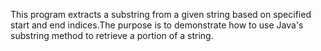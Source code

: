 This program extracts a substring from a given string based on specified start and end indices.The purpose is to demonstrate how to use Java's substring method to retrieve a portion of a string.
